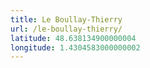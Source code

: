 ```yaml
---
title: Le Boullay-Thierry
url: /le-boullay-thierry/
latitude: 48.638134900000004
longitude: 1.4304583000000002
---
```

